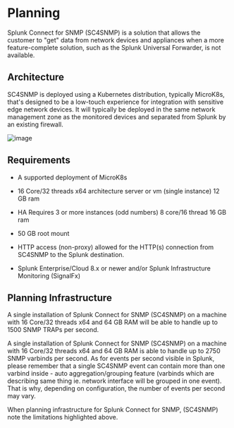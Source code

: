# Planning

Splunk Connect for SNMP (SC4SNMP) is a solution that allows the customer
to \"get\" data from network devices and appliances when a more feature-complete solution, such as the Splunk Universal Forwarder, is not
available.

## Architecture

SC4SNMP is deployed using a Kubernetes distribution, typically MicroK8s,
that's designed to be a low-touch experience for integration with sensitive
edge network devices. It will typically be deployed in the same network
management zone as the monitored devices and separated from Splunk by an
existing firewall.

![image](images/sc4snmp_deployment.png)

## Requirements

-   A supported deployment of MicroK8s

-   16 Core/32 threads x64 architecture server or vm (single instance)
    12 GB ram

-   HA Requires 3 or more instances (odd numbers) 8 core/16 thread 16 GB
    ram

-   50 GB root mount

-   HTTP access (non-proxy) allowed for the HTTP(s) connection from
    SC4SNMP to the Splunk destination.

-   Splunk Enterprise/Cloud 8.x or newer and/or Splunk Infrastructure Monitoring
    (SignalFx)
    

## Planning Infrastructure

A single installation of Splunk Connect for SNMP (SC4SNMP) on a machine with
16 Core/32 threads x64 and 64 GB RAM will be able to handle up to 1500
SNMP TRAPs per second.

A single installation of Splunk Connect for SNMP (SC4SNMP) on a machine with
16 Core/32 threads x64 and 64 GB RAM is able to handle up to 2750 SNMP varbinds per second. 
As for events per second visible in Splunk, please remember that a single SC4SNMP event can contain more than one varbind inside - auto aggregation/grouping feature (varbinds which are describing same thing ie. network interface will be grouped in one event). 
That is why, depending on configuration, the number of events per second may vary. 

When planning infrastructure for Splunk Connect for SNMP, (SC4SNMP) note the limitations highlighted above.
